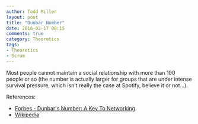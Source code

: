 ```yaml
---
author: Todd Miller 
layout: post
title: "Dunbar Number"
date: 2016-02-17 08:15
comments: true
category: Theoretics
tags:
- Theoretics
- Scrum
---
```


Most people cannot maintain a social relationship with more than 100 people or so (the number is actually larger for groups that are under intense survival pressure, which isn’t really the case at Spotify, believe it or not...).

References:

+ [Forbes - Dunbar's Number: A Key To Networking](http://www.forbes.com/sites/kenmakovsky/2014/08/07/dunbars-number-and-the-need-for-relationship-management/#a9c4c6c125d8)
+ [Wikipedia](https://en.wikipedia.org/wiki/Dunbar%27s_number)


